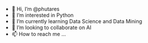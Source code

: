 - 👋 Hi, I’m @phutares
- 👀 I’m interested in Python
- 🌱 I’m currently learning Data Science and Data Mining
- 💞️ I’m looking to collaborate on AI
- 📫 How to reach me ...

<!---
phutares/phutares is a ✨ special ✨ repository because its `README.md` (this file) appears on your GitHub profile.
You can click the Preview link to take a look at your changes.
--->
